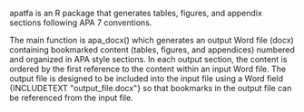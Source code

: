 
apatfa is an R package that generates tables, figures, and appendix sections
following APA 7 conventions.

The main function is apa_docx() which generates an output Word file (docx)
containing bookmarked content (tables, figures, and appendices) numbered and
organized in APA style sections.  In each output section, the content is ordered
by the first reference to the content within an input Word file.  The output
file is designed to be included into the input file using a Word field
{INCLUDETEXT "output_file.docx"} so that bookmarks in the output file can be
referenced from the input file.
